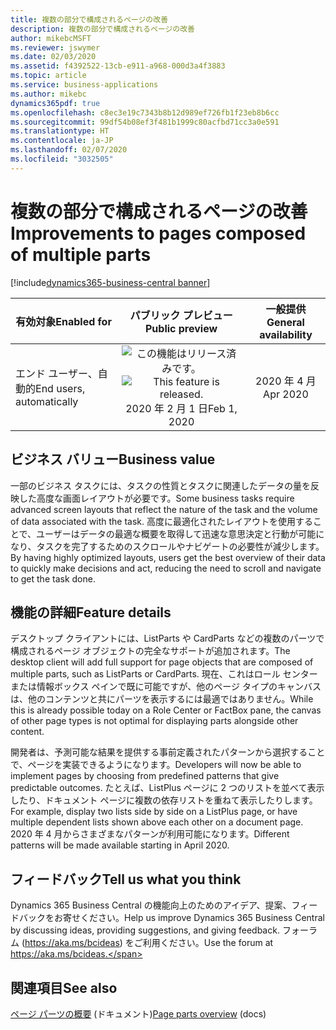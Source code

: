 ```yaml
---
title: 複数の部分で構成されるページの改善
description: 複数の部分で構成されるページの改善
author: mikebcMSFT
ms.reviewer: jswymer
ms.date: 02/03/2020
ms.assetid: f4392522-13cb-e911-a968-000d3a4f3883
ms.topic: article
ms.service: business-applications
ms.author: mikebc
dynamics365pdf: true
ms.openlocfilehash: c8ec3e19c7343b8b12d989ef726fb1f23eb8b6cc
ms.sourcegitcommit: 99df54b08ef3f481b1999c80acfbd71cc3a0e591
ms.translationtype: HT
ms.contentlocale: ja-JP
ms.lasthandoff: 02/07/2020
ms.locfileid: "3032505"
---
```

# <a name="improvements-to-pages-composed-of-multiple-parts"></a><span data-ttu-id="88aa3-103">複数の部分で構成されるページの改善</span><span class="sxs-lookup"><span data-stu-id="88aa3-103">Improvements to pages composed of multiple parts</span></span>
[!include[dynamics365-business-central banner](../includes/dynamics365-business-central.md)]

| <span data-ttu-id="88aa3-104">有効対象</span><span class="sxs-lookup"><span data-stu-id="88aa3-104">Enabled for</span></span>    |  <span data-ttu-id="88aa3-105">パブリック プレビュー</span><span class="sxs-lookup"><span data-stu-id="88aa3-105">Public preview</span></span> | <span data-ttu-id="88aa3-106">一般提供</span><span class="sxs-lookup"><span data-stu-id="88aa3-106">General availability</span></span> | 
| ---------- | :----------: |:----------: |
|<span data-ttu-id="88aa3-107">エンド ユーザー、自動的</span><span class="sxs-lookup"><span data-stu-id="88aa3-107">End users, automatically</span></span>|<span data-ttu-id="88aa3-108">![この機能はリリース済みです。](/dynamics365-release-plan/media/green-checkmark.png "この機能はリリース済みです。")</span><span class="sxs-lookup"><span data-stu-id="88aa3-108">![This feature is released.](/dynamics365-release-plan/media/green-checkmark.png "This feature is released.")</span></span> <span data-ttu-id="88aa3-109">2020 年 2 月 1 日</span><span class="sxs-lookup"><span data-stu-id="88aa3-109">Feb 1, 2020</span></span>| <span data-ttu-id="88aa3-110">2020 年 4 月</span><span class="sxs-lookup"><span data-stu-id="88aa3-110">Apr 2020</span></span>|


## <a name="business-value"></a><span data-ttu-id="88aa3-111">ビジネス バリュー</span><span class="sxs-lookup"><span data-stu-id="88aa3-111">Business value</span></span>
<!-- bv start -->
<span data-ttu-id="88aa3-112">一部のビジネス タスクには、タスクの性質とタスクに関連したデータの量を反映した高度な画面レイアウトが必要です。</span><span class="sxs-lookup"><span data-stu-id="88aa3-112">Some business tasks require advanced screen layouts that reflect the nature of the task and the volume of data associated with the task.</span></span> <span data-ttu-id="88aa3-113">高度に最適化されたレイアウトを使用することで、ユーザーはデータの最適な概要を取得して迅速な意思決定と行動が可能になり、タスクを完了するためのスクロールやナビゲートの必要性が減少します。</span><span class="sxs-lookup"><span data-stu-id="88aa3-113">By having highly optimized layouts, users get the best overview of their data to quickly make decisions and act, reducing the need to scroll and navigate to get the task done.</span></span>
<!-- bv end -->



## <a name="feature-details"></a><span data-ttu-id="88aa3-114">機能の詳細</span><span class="sxs-lookup"><span data-stu-id="88aa3-114">Feature details</span></span>
<!--feature detail start -->
<span data-ttu-id="88aa3-115">デスクトップ クライアントには、ListParts や CardParts などの複数のパーツで構成されるページ オブジェクトの完全なサポートが追加されます。</span><span class="sxs-lookup"><span data-stu-id="88aa3-115">The desktop client will add full support for page objects that are composed of multiple parts, such as ListParts or CardParts.</span></span> <span data-ttu-id="88aa3-116">現在、これはロール センターまたは情報ボックス ペインで既に可能ですが、他のページ タイプのキャンバスは、他のコンテンツと共にパーツを表示するには最適ではありません。</span><span class="sxs-lookup"><span data-stu-id="88aa3-116">While this is already possible today on a Role Center or FactBox pane, the canvas of other page types is not optimal for displaying parts alongside other content.</span></span>

<span data-ttu-id="88aa3-117">開発者は、予測可能な結果を提供する事前定義されたパターンから選択することで、ページを実装できるようになります。</span><span class="sxs-lookup"><span data-stu-id="88aa3-117">Developers will now be able to implement pages by choosing from predefined patterns that give predictable outcomes.</span></span> <span data-ttu-id="88aa3-118">たとえば、ListPlus ページに 2 つのリストを並べて表示したり、ドキュメント ページに複数の依存リストを重ねて表示したりします。</span><span class="sxs-lookup"><span data-stu-id="88aa3-118">For example, display two lists side by side on a ListPlus page, or have multiple dependent lists shown above each other on a document page.</span></span> <span data-ttu-id="88aa3-119">2020 年 4 月からさまざまなパターンが利用可能になります。</span><span class="sxs-lookup"><span data-stu-id="88aa3-119">Different patterns will be made available starting in April 2020.</span></span>
<!--feature detail end -->






## <a name="tell-us-what-you-think"></a><span data-ttu-id="88aa3-120">フィードバック</span><span class="sxs-lookup"><span data-stu-id="88aa3-120">Tell us what you think</span></span>
<span data-ttu-id="88aa3-121">Dynamics 365 Business Central の機能向上のためのアイデア、提案、フィードバックをお寄せください。</span><span class="sxs-lookup"><span data-stu-id="88aa3-121">Help us improve Dynamics 365 Business Central by discussing ideas, providing suggestions, and giving feedback.</span></span> <span data-ttu-id="88aa3-122">フォーラム (https://aka.ms/bcideas) をご利用ください。</span><span class="sxs-lookup"><span data-stu-id="88aa3-122">Use the forum at https://aka.ms/bcideas.</span></span>




## <a name="see-also"></a><span data-ttu-id="88aa3-123">関連項目</span><span class="sxs-lookup"><span data-stu-id="88aa3-123">See also</span></span>

<span data-ttu-id="88aa3-124">[ページ パーツの概要](https://docs.microsoft.com/dynamics365/business-central/dev-itpro/developer/devenv-designing-parts) (ドキュメント)</span><span class="sxs-lookup"><span data-stu-id="88aa3-124">[Page parts overview](https://docs.microsoft.com/dynamics365/business-central/dev-itpro/developer/devenv-designing-parts) (docs)</span></span>
